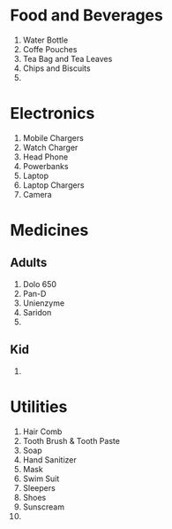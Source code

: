 # Food and Beverages 
1. Water Bottle
2. Coffe Pouches
3. Tea Bag and Tea Leaves
4. Chips and Biscuits
5. 

# Electronics
1. Mobile Chargers
2. Watch Charger
3. Head Phone
4. Powerbanks
5. Laptop
6. Laptop Chargers
7. Camera

# Medicines
## Adults
1. Dolo 650
2. Pan-D
3. Unienzyme
4. Saridon
5. 


## Kid
1. 

# Utilities
1. Hair Comb
2. Tooth Brush & Tooth Paste
3. Soap
4. Hand Sanitizer
5. Mask
6. Swim Suit
7. Sleepers
8. Shoes
9. Sunscream
10. 

